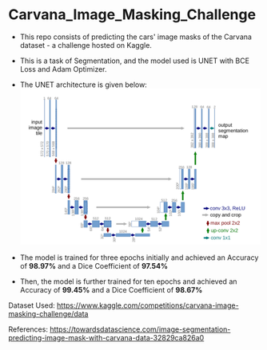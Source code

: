 # Carvana_Image_Masking_Challenge

- This repo consists of predicting the cars' image masks of the Carvana dataset - a challenge hosted on Kaggle.
- This is a task of Segmentation, and the model used is UNET with BCE Loss and Adam Optimizer.
- The UNET architecture is given below: 
![alt text](https://github.com/213079003/Carvana_Masking_Challenge/blob/main/UNET.png)

- The model is trained for three epochs initially and achieved an Accuracy of **98.97%** and a Dice Coefficient of **97.54%**
- Then, the model is further trained for ten epochs and achieved an Accuracy of **99.45%** and a Dice Coefficient of **98.67%**

Dataset Used: https://www.kaggle.com/competitions/carvana-image-masking-challenge/data

References: https://towardsdatascience.com/image-segmentation-predicting-image-mask-with-carvana-data-32829ca826a0
